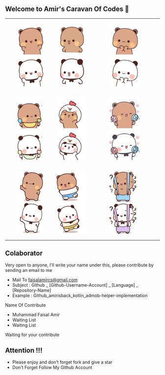 ## Welcome to Amir's Caravan Of Codes 👋
  <table align="center">
    <tr>
      <td>  
          <p align="center">
            <img width="90px" height="100px" src="https://raw.githubusercontent.com/amirisback/amirisback/master/docs/image/bear-panda/bear-chick.gif">
            <img width="90px" height="100px" src="https://raw.githubusercontent.com/amirisback/amirisback/master/docs/image/bear-panda/panda-chick.gif">
        </p>
      </td>
      <td>
        <p>
          <img width="100px" height="100px" src="https://raw.githubusercontent.com/amirisback/amirisback/master/docs/image/bear-panda/bear-blink.gif">
          <img width="100px" height="100px" src="https://raw.githubusercontent.com/amirisback/amirisback/master/docs/image/bear-panda/panda-blink.gif">
        </p>
      </td>
      <td>
        <p>
          <img width="100px" height="100px" src="https://raw.githubusercontent.com/amirisback/amirisback/master/docs/image/bear-panda/bear-blink-2.gif">
          <img width="100px" height="100px" src="https://raw.githubusercontent.com/amirisback/amirisback/master/docs/image/bear-panda/panda-blink-2.gif">
        </p>
      </td>
  </tr>
      <tr>
      <td>  
          <p align="center">
            <img width="82px" height="100px" src="https://raw.githubusercontent.com/amirisback/amirisback/master/docs/image/bear-panda/bear-bayi-kelaparan-01.gif">
            <img width="82px" height="100px" src="https://raw.githubusercontent.com/amirisback/amirisback/master/docs/image/bear-panda/panda-bayi-kelaparan-01.gif">
        </p>
      </td>
      <td>
        <p>
          <img width="100px" height="100px" src="https://raw.githubusercontent.com/amirisback/amirisback/master/docs/image/bear-panda/bear-chicken.gif">
          <img width="100px" height="100px" src="https://raw.githubusercontent.com/amirisback/amirisback/master/docs/image/bear-panda/panda-chicken.gif">
        </p>
      </td>
      <td>
        <p>
          <img width="100px" height="100px" src="https://raw.githubusercontent.com/amirisback/amirisback/master/docs/image/bear-panda/bear-fan.gif">
          <img width="100px" height="100px" src="https://raw.githubusercontent.com/amirisback/amirisback/master/docs/image/bear-panda/panda-fan.gif">
        </p>
      </td>
  </tr>
        <tr>
      <td>  
          <p align="center">
            <img width="90px" height="100px" src="https://raw.githubusercontent.com/amirisback/amirisback/master/docs/image/bear-panda/bear-funny-dancing.gif">
            <img width="90px" height="100px" src="https://raw.githubusercontent.com/amirisback/amirisback/master/docs/image/bear-panda/panda-funny-dancing.gif">
        </p>
      </td>
      <td>
        <p>
          <img width="100px" height="100px" src="https://raw.githubusercontent.com/amirisback/amirisback/master/docs/image/bear-panda/bear-dancing.gif">
          <img width="100px" height="100px" src="https://raw.githubusercontent.com/amirisback/amirisback/master/docs/image/bear-panda/panda-dancing.gif">
        </p>
      </td>
      <td>
        <p>
          <img width="90px" height="100px" src="https://raw.githubusercontent.com/amirisback/amirisback/master/docs/image/bear-panda/bear-bajunya-ga-bener.gif">
          <img width="90px" height="100px" src="https://raw.githubusercontent.com/amirisback/amirisback/master/docs/image/bear-panda/panda-bajunya-ga-bener.gif">
        </p>
      </td>
  </tr>
</table>


## Colaborator
Very open to anyone, I'll write your name under this, please contribute by sending an email to me

- Mail To faisalamircs@gmail.com
- Subject : Github _ [Github-Username-Account] _ [Language] _ [Repository-Name]
- Example : Github_amirisback_kotlin_admob-helper-implementation

Name Of Contribute
- Muhammad Faisal Amir
- Waiting List
- Waiting List

Waiting for your contribute

## Attention !!!
- Please enjoy and don't forget fork and give a star
- Don't Forget Follow My Github Account
